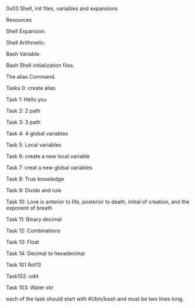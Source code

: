 0x03 Shell, init files, variables and expansions

Resources

Shell Expansion.

Shell Arithmetic.

Bash Variable.

Bash Shell initialization files.

The alias Command.

Tasks 0:
create alias

Task 1:
Hello you

Task 2:
2 path

Task 3:
3 path

Task 4:
4 global variables

Task 5:
Local variables

Task 6:
create a new local variable

Task 7:
creat a new global variables

Task 8:
True knowledge

Task 9:
Divide and rule

Task 10:
Love is anterior to life, posterior to death, initial of creation, and the exponent of breath

Task 11:
Binary decimal

Task 12:
Combinations

Task 13:
Float 

Task 14:
Decimal to hexadecimal

Task 101
Rot13

Task102:
odd

Task 103:
Water stir

each of the task should start with #!/bin/bash and must be two lines long.
